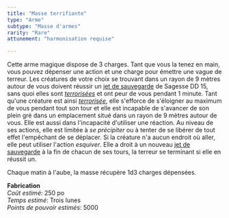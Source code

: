 ```yaml
---
title: "Masse terrifiante"
type: "Arme"
subtype: "Masse d'armes"
rarity: "Rare"
attunement: "harmonisation requise"

---
```

Cette arme magique dispose de 3 charges. Tant que vous la tenez en main, vous pouvez dépenser une action et une charge pour émettre une vague de terreur. Les créatures de votre choix se trouvant dans un rayon de 9 mètres autour de vous doivent réussir un [jet de sauvegarde](/utiliser-les-caracteristiques/#jets-de-sauvegarde) de Sagesse DD 15, sans quoi elles sont [_terrorisées_](/gerer-la-sante-du-personnage/#terrorise) et ont peur de vous pendant 1 minute. Tant qu'une créature est ainsi [_terrorisée_](/gerer-la-sante-du-personnage/#terrorise), elle s'efforce de s'éloigner au maximum de vous pendant tout son tour et elle est incapable de s'avancer de son plein gré dans un emplacement situé dans un rayon de 9 mètres autour de vous. Elle est aussi dans l'incapacité d'utiliser une réaction. Au niveau de ses actions, elle est limitée à _se précipiter_ ou à tenter de se libérer de tout effet l'empêchant de se déplacer. Si la créature n'a aucun endroit où aller, elle peut utiliser l'action _esquiver_. Elle a droit à un nouveau [jet de sauvegarde](/utiliser-les-caracteristiques/#jets-de-sauvegarde) à la fin de chacun de ses tours, la terreur se terminant si elle en réussit un.

Chaque matin à l'aube, la masse récupère 1d3 charges dépensées.  

**Fabrication**  
*Coût estimé*: 250 po    
*Temps estimé*: Trois lunes  
*Points de pouvoir estimés*: 5000        
